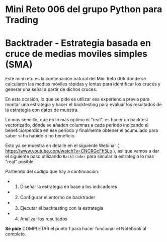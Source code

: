 # Mini Reto 006 del grupo Python para Trading

# Backtrader - Estrategia basada en cruce de medias moviles simples (SMA) 


Este mini reto es la continuación natural del Mini Reto 005 donde se calcularon las medias móviles rápidas y lentas para identificar los cruces y generar una señal a partir de dichos cruces.

En esta ocasión, lo que se pide es utilizar esa experiencia previa para montar una estrategia y hacer el backtesting para evaluar los resultados de la estrategia con datos de muestra.

Lo mas sencillo, que no lo más optimo ni "real", es hacer un backtest vectorizado, dónde se añaden columnas a cada periodo indicando el beneficio/perdida en ese periodo y finalmente obtener el acumulado para saber si ha habido o no beneficio. 

Esto ya se muestra en detalle en el siguiente Webinar ( https://www.youtube.com/watch?v=CNCRGcFh5Lo ), así que vamos a dar el siguiente paso utilizando `Backtrader` para simular la estrategia lo mas "real" posible. 

Partiendo del código que hay a continuación:

- 1) Diseñar la estrategia en base a los indicadores
- 2) Configurar el entorno de backtrader
- 3) Ejecutar el backtesting con la estrategia
- 4) Analizar los resultados


**Se pide** COMPLETAR el punto 1 para hacer funcionar el Notebook al completo.